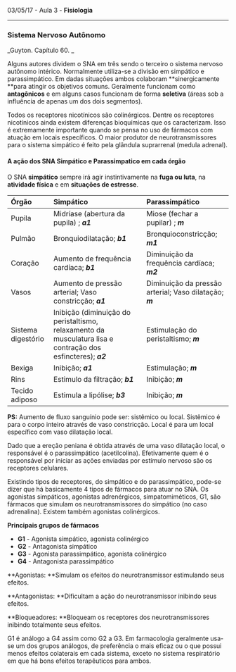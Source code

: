 03/05/17 - Aula 3 - **Fisiologia**

---

### Sistema Nervoso Autônomo

_Guyton. Capítulo 60. _

Alguns autores dividem o SNA em três sendo o terceiro o sistema nervoso autônomo intérico. Normalmente utiliza-se a divisão em simpático e parassimpático. Em dadas situações ambos colaboram **sinergicamente **para atingir os objetivos comuns. Geralmente funcionam como **antagônicos** e em alguns casos funcionam de forma **seletiva** \(áreas sob a influência de apenas um dos dois segmentos\).

Todos os receptores nicotínicos são colinérgicos. Dentre os receptores nicotínicos ainda existem diferenças bioquímicas que os caracterizam. Isso é extremamente importante quando se pensa no uso de fármacos com atuação em locais específicos. O maior produtor de neurotransmissores para o sistema simpático é feito pela glândula suprarrenal \(medula adrenal\).

#### A ação dos SNA Simpático e Parassimpatico em cada órgão

O SNA **simpático** sempre irá agir instintivamente na **fuga ou luta**, na **atividade física** e em **situações de estresse**.

| Órgão | Simpático | Parassimpático |
| :--- | :--- | :--- |
| Pupila | Midríase \(abertura da pupila\) ; _**a1**_ | Miose \(fechar a pupilar\) ; _**m**_ |
| Pulmão | Bronquiodilatação; _**b1**_ | Bronquioconstricção; _**m1**_ |
| Coração | Aumento de frequência cardíaca; _**b1**_ | Diminuição da frequência cardíaca;   _**m2**_ |
| Vasos | Aumento de pressão arterial; Vaso constricção; _**a1**_ | Diminuição da pressão arterial; Vaso dilatação; _**m**_ |
| Sistema digestório | Inibição \(diminuição do peristaltismo, relaxamento da musculatura lisa e contração dos esfincteres\); _**a2**_ | Estimulação do peristaltismo; _**m**_ |
| Bexiga | Inibição; _**a1**_ | Estimulação; _**m**_ |
| Rins | Estimulo da filtração; _**b1**_ | Inibição; _**m**_ |
| Tecido adiposo | Estimula a lipólise; _**b3**_ | Inibição; _**m**_ |

**PS:** Aumento de fluxo sanguínio pode ser: sistêmico ou local. Sistêmico é para o corpo inteiro através de vaso constricção. Local é para um local específico com vaso dilatação local.

Dado que a ereção peniana é obtida através de uma vaso dilatação local, o responsável é o parassimpático \(acetilcolina\). Efetivamente quem é o responsável por iniciar as ações enviadas por estímulo nervoso são os receptores celulares.

Existindo tipos de receptores, do simpático e do parassimpático, pode-se dizer que há basicamente 4 tipos de fármacos para atuar no SNA. Os agonistas simpáticos, agonistas adrenérgicos, simpatomiméticos, G1, são fármacos que simulam os neurotransmissores do simpático \(no caso adrenalina\). Existem também agonistas colinérgicos.

**Principais grupos de fármacos**

* **G1** - Agonista simpático, agonista colinérgico
* **G2** - Antagonista simpático
* **G3** - Agonista parassimpático, agonista colinérgico
* **G4** - Antagonista parassimpático

**Agonistas: **Simulam os efeitos do neurotransmissor estimulando seus efeitos.

**Antagonistas: **Dificultam a ação do neurotransmissor inibindo seus efeitos.

**Bloqueadores: **Bloqueam os receptores dos neurotransmissores inibindo totalmente seus efeitos.

G1 é análogo a G4 assim como G2 a G3. Em farmacologia geralmente usa-se um dos grupos análogos, de preferência o mais eficaz ou o que possui menos efeitos colaterais em cada sistema, exceto no sistema respiratório em que há bons efeitos terapêuticos para ambos.

 

